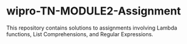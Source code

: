 # wipro-TN-MODULE2-Assignment

This repository contains solutions to  assignments involving Lambda functions, List Comprehensions, and Regular Expressions.
